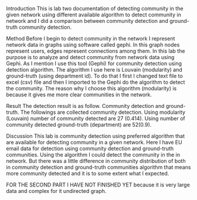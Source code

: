 Introduction
This is lab two documentation of detecting community in the given network using different available algorithm to detect community in network and I did a comparison between community detection and ground-truth community detection.

Method
Before I begin to detect community in the network I represent network data in graphs using   software called gephi. In this graph nodes represent users, edges represent connections among them.
In this lab the purpose is to analyze and detect community from network data using Gephi. As I mention I use this tool (Gephi) for community detection using detection algorithm. The algorithm I use here is Louvain (modularity) and ground-truth (using department id). To do that I first I changed text file to excel (csv) file and then I imported to the Gephi do the algorithm to detect the community. The reason why I choose this algorithm (modularity) is because it gives me more clear communities in the network.

Result 
The detection result is as follow. Community detection and ground-truth.
 The followings are collected community detection.
  Using modularity (Louvain) number of community detected are 27 (0.414).
Using number of community detected ground-truth (department) are 52(0.9).

Discussion
This lab is community detection using preferred algorithm that are available for detecting community in a given network. Here I have EU email data for detection using community detection and ground-truth communities. Using the algorithm I could detect the community in the in network. But there was a little difference in community distribution of both in community detection and ground-truth communities algorithm that means more community detected and it is  to some extent what I expected.   

FOR THE SECOND PART I HAVE NOT FINISHED YET because it is very large data and complex for it undirected graph.
